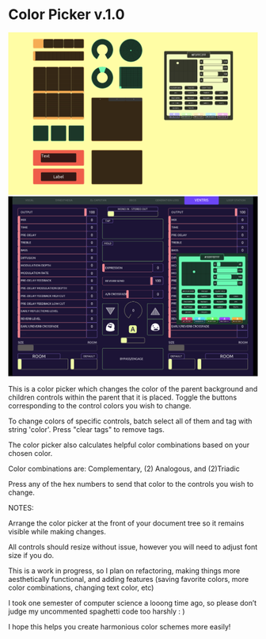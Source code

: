# Color Picker v.1.0

![color_picker_images](color_picker_images/color_picker_example_1.png)
![color_picker_images](color_picker_images/color_picker_example_2.png)

This is a color picker which changes the color of the parent
background and children controls within the parent that it 
is placed. Toggle the buttons corresponding to the control 
colors you wish to change.

To change colors of specific controls, batch select all of 
them and tag with string 'color'. Press "clear tags" to 
remove tags.

The color picker also calculates helpful color combinations 
based on your chosen color.

Color combinations are:
Complementary, (2) Analogous, and (2)Triadic

Press any of the hex numbers to send that color to the 
controls you wish to change.


NOTES:

Arrange the color picker at the front of your document 
tree so it remains visible while making changes.

All controls should resize without issue, however you will 
need to adjust font size if you do.

This is a work in progress, so I plan on refactoring, making 
things more aesthetically functional, and adding features 
(saving favorite colors, more color combinations, changing 
text color, etc)

I took one semester of computer science a looong time 
ago, so please don’t judge my uncommented spaghetti 
code too harshly : )

I hope this helps you create harmonious color schemes 
more easily!

